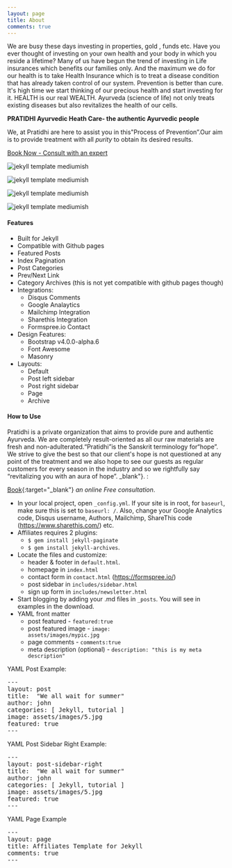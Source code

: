 ```yaml
---
layout: page
title: About
comments: true
---
```


We are busy these days investing in properties, gold , funds etc. Have you ever thought of investing on your own health and your body in which you reside a lifetime? Many of us have begun the trend of investing in Life insurances which benefits our families only. And the maximum we do for our health is to take Health Insurance which is to treat a disease condition that has already taken control of our system. Prevention is better than cure. It's high time we start thinking of our precious health and start investing for it. HEALTH is our real WEALTH. Ayurveda (science of life) not only treats existing diseases but also revitalizes the health of our cells.

**PRATIDHI Ayurvedic Heath Care- the authentic Ayurvedic people**

We, at Pratidhi are here to assist you in this"Process of Prevention”.Our aim is to provide treatment with all *purity* to obtain its desired results.

<a href="https://pratidhiayurvedichealthcare.com/contact" target="_blank">Book Now - Consult with an expert</a>

![jekyll template mediumish]({{site.baseurl}}/assets/images/theme1.jpg)

![jekyll template mediumish]({{site.baseurl}}/assets/images/theme2.jpg)

![jekyll template mediumish]({{site.baseurl}}/assets/images/theme3.jpg)

![jekyll template mediumish]({{site.baseurl}}/assets/images/theme4.jpg)

#### Features

- Built for Jekyll
- Compatible with Github pages
- Featured Posts
- Index Pagination
- Post Categories
- Prev/Next Link
- Category Archives (this is not yet compatible with github pages though)
- Integrations:
    - Disqus Comments
    - Google Analaytics
    - Mailchimp Integration
    - Sharethis Integration
    - Formspree.io Contact
- Design Features:
    - Bootstrap v4.0.0-alpha.6
    - Font Awesome
    - Masonry
- Layouts:
    - Default
    - Post left sidebar
    - Post right sidebar
    - Page
    - Archive
    
#### How to Use
Pratidhi is a private organization that aims to provide pure and authentic Ayurveda. We are completely result-oriented as all our raw materials are fresh and non-adulterated.“Pratidhi”is the Sanskrit terminology for“hope”. We strive to give the best so that our client's hope is not questioned at any point of the treatment and we also hope to see our guests as regular
customers for every season in the industry and so we rightfully say “revitalizing you with an aura of hope”.
_blank"}. :

[Book](https://pratidhiayurvedichealthcare.com/contact){:target="_blank"} *an online Free consultation*. 
- In your local project, open <code>_config.yml</code>. If your site is in root, for <code>baseurl</code>, make sure this is set to <code>baseurl: /</code>. Also, change your Google Analytics code, Disqus username, Authors, Mailchimp, ShareThis code (https://www.sharethis.com/) etc.
- Affiliates requires 2 plugins: 
    - <code>$ gem install jekyll-paginate</code>
    - <code>$ gem install jekyll-archives</code>.
- Locate the files and customize:
    - header & footer in <code>default.html</code>. 
    - homepage in <code>index.html</code>
    - contact form in <code>contact.html</code> (https://formspree.io/)
    - post sidebar in <code>includes/sidebar.html</code>
    - sign up form in <code>includes/newsletter.html</code>
- Start blogging by adding your .md files in <code>_posts</code>. You will see in examples in the download.
- YAML front matter
    - post featured - <code>featured:true</code>
    - post featured image - <code>image: assets/images/mypic.jpg</code>
    - page comments - <code>comments:true</code>
    - meta description (optional) - <code>description: "this is my meta description"</code>
    
YAML Post Example:
<pre class="highlight">
---
layout: post
title:  "We all wait for summer"
author: john
categories: [ Jekyll, tutorial ]
image: assets/images/5.jpg
featured: true
---
</pre>

YAML Post Sidebar Right Example:
<pre class="highlight">
---
layout: post-sidebar-right
title:  "We all wait for summer"
author: john
categories: [ Jekyll, tutorial ]
image: assets/images/5.jpg
featured: true
---
</pre>

YAML Page Example
<pre class="highlight">
---
layout: page
title: Affiliates Template for Jekyll
comments: true
---
</pre>